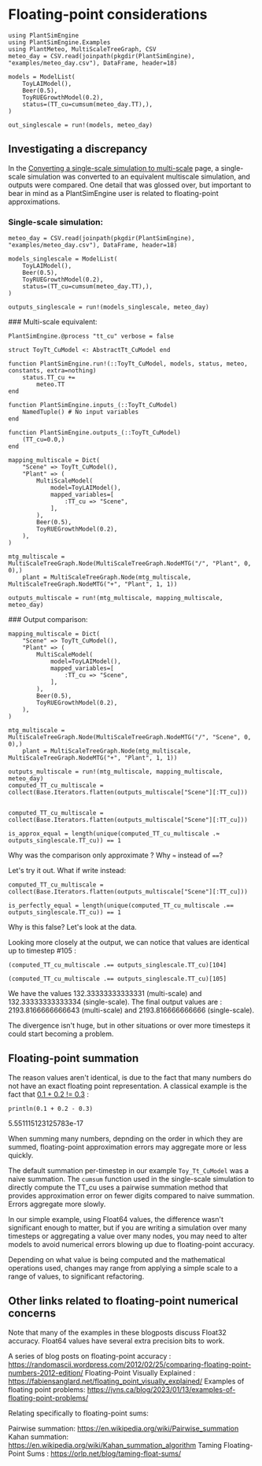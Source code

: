 # Floating-point considerations

```@setup usepkg
using PlantSimEngine
using PlantSimEngine.Examples
using PlantMeteo, MultiScaleTreeGraph, CSV
meteo_day = CSV.read(joinpath(pkgdir(PlantSimEngine), "examples/meteo_day.csv"), DataFrame, header=18)

models = ModelList(
    ToyLAIModel(),
    Beer(0.5),
    ToyRUEGrowthModel(0.2),
    status=(TT_cu=cumsum(meteo_day.TT),),
)

out_singlescale = run!(models, meteo_day)
```
## Investigating a discrepancy

In the [Converting a single-scale simulation to multi-scale](@ref) page, a single-scale simulation was converted to an equivalent multiscale simulation, and outputs were compared. One detail that was glossed over, but important to bear in mind as a PlantSimEngine user is related to floating-point approximations.

### Single-scale simulation: 

```@example usepkg
meteo_day = CSV.read(joinpath(pkgdir(PlantSimEngine), "examples/meteo_day.csv"), DataFrame, header=18)

models_singlescale = ModelList(
    ToyLAIModel(),
    Beer(0.5),
    ToyRUEGrowthModel(0.2),
    status=(TT_cu=cumsum(meteo_day.TT),),
)

outputs_singlescale = run!(models_singlescale, meteo_day)
```

### Multi-scale equivalent: 

```@example usepkg
PlantSimEngine.@process "tt_cu" verbose = false

struct ToyTt_CuModel <: AbstractTt_CuModel end

function PlantSimEngine.run!(::ToyTt_CuModel, models, status, meteo, constants, extra=nothing)
    status.TT_cu +=
        meteo.TT
end

function PlantSimEngine.inputs_(::ToyTt_CuModel)
    NamedTuple() # No input variables
end

function PlantSimEngine.outputs_(::ToyTt_CuModel)
    (TT_cu=0.0,)
end

mapping_multiscale = Dict(
    "Scene" => ToyTt_CuModel(),
    "Plant" => (
        MultiScaleModel(
            model=ToyLAIModel(),
            mapped_variables=[
                :TT_cu => "Scene",
            ],
        ),
        Beer(0.5),
        ToyRUEGrowthModel(0.2),
    ),
)

mtg_multiscale = MultiScaleTreeGraph.Node(MultiScaleTreeGraph.NodeMTG("/", "Plant", 0, 0),)
    plant = MultiScaleTreeGraph.Node(mtg_multiscale, MultiScaleTreeGraph.NodeMTG("+", "Plant", 1, 1))

outputs_multiscale = run!(mtg_multiscale, mapping_multiscale, meteo_day)
```

### Output comparison:

```@setup usepkg
mapping_multiscale = Dict(
    "Scene" => ToyTt_CuModel(),
    "Plant" => (
        MultiScaleModel(
            model=ToyLAIModel(),
            mapped_variables=[
                :TT_cu => "Scene",
            ],
        ),
        Beer(0.5),
        ToyRUEGrowthModel(0.2),
    ),
)

mtg_multiscale = MultiScaleTreeGraph.Node(MultiScaleTreeGraph.NodeMTG("/", "Scene", 0, 0),)
    plant = MultiScaleTreeGraph.Node(mtg_multiscale, MultiScaleTreeGraph.NodeMTG("+", "Plant", 1, 1))

outputs_multiscale = run!(mtg_multiscale, mapping_multiscale, meteo_day)
computed_TT_cu_multiscale = collect(Base.Iterators.flatten(outputs_multiscale["Scene"][:TT_cu]))
```

```@example usepkg

computed_TT_cu_multiscale = collect(Base.Iterators.flatten(outputs_multiscale["Scene"][:TT_cu]))

is_approx_equal = length(unique(computed_TT_cu_multiscale .≈ outputs_singlescale.TT_cu)) == 1
```

Why was the comparison only approximate ? Why `≈` instead of `==`?

Let's try it out. What if write instead:

```@example usepkg
computed_TT_cu_multiscale = collect(Base.Iterators.flatten(outputs_multiscale["Scene"][:TT_cu]))

is_perfectly_equal = length(unique(computed_TT_cu_multiscale .== outputs_singlescale.TT_cu)) == 1
```

Why is this false? Let's look at the data.

Looking more closely at the output, we can notice that values are identical up to timestep #105 : 

```@example usepkg
(computed_TT_cu_multiscale .== outputs_singlescale.TT_cu)[104]
```

```@example usepkg
(computed_TT_cu_multiscale .== outputs_singlescale.TT_cu)[105]
```

We have the values 132.33333333333331 (multi-scale) and 132.33333333333334 (single-scale). The final output values are : 2193.8166666666643 (multi-scale) and 2193.816666666666 (single-scale).

The divergence isn't huge, but in other situations or over more timesteps it could start becoming a problem.

## Floating-point summation

The reason values aren't identical, is due to the fact that many numbers do not have an exact floating point representation. A classical example is the fact that [0.1 + 0.2 != 0.3](https://blog.reverberate.org/2016/02/06/floating-point-demystified-part2.html) : 

```@example usepkg
println(0.1 + 0.2 - 0.3)
```
5.551115123125783e-17

When summing many numbers, depnding on the order in which they are summed, floating-point approximation errors may aggregate more or less quickly. 

The default summation per-timestep in our example `Toy_Tt_CuModel` was a naive summation. The `cumsum` function used in the single-scale simulation to directly compute the TT_cu uses a pairwise summation method that provides approximation error on fewer digits compared to naive summation. Errors aggregate more slowly.

In our simple example, using Float64 values, the difference wasn't significant enough to matter, but if you are writing a simulation over many timesteps or aggregating a value over many nodes, you may need to alter models to avoid numerical errors blowing up due to floating-point accuracy.

Depending on what value is being computed and the mathematical operations used, changes may range from applying a simple scale to a range of values, to significant refactoring.


## Other links related to floating-point numerical concerns

Note that many of the examples in these blogposts discuss Float32 accuracy. Float64 values have several extra precision bits to work.

A series of blog posts on floating-point accuracy : https://randomascii.wordpress.com/2012/02/25/comparing-floating-point-numbers-2012-edition/
Floating-Point Visually Explained : https://fabiensanglard.net/floating_point_visually_explained/
Examples of floating point problems: https://jvns.ca/blog/2023/01/13/examples-of-floating-point-problems/

Relating specifically to floating-point sums:

Pairwise summation: https://en.wikipedia.org/wiki/Pairwise_summation
Kahan summation: https://en.wikipedia.org/wiki/Kahan_summation_algorithm
Taming Floating-Point Sums : https://orlp.net/blog/taming-float-sums/
